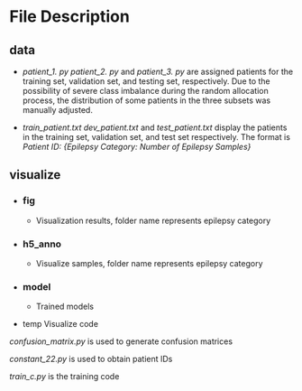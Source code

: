 # File Description

## data

- *patient_1. py*  *patient_2. py* and *patient_3. py* are assigned patients for the training set, validation set, and testing set, respectively. Due to the possibility of severe class imbalance during the random allocation process, the distribution of some patients in the three subsets was manually adjusted.

- *train_patient.txt*  *dev_patient.txt*  and  *test_patient.txt* display the patients in the training set, validation set, and test set respectively. The format is  *Patient ID: {Epilepsy Category: Number of Epilepsy Samples}*

## visualize

- ### fig

  - Visualization results, folder name represents epilepsy category

- ### h5_anno

  - Visualize samples, folder name represents epilepsy category

- ### model

  - Trained models

- temp  Visualize code

*confusion_matrix.py* is used to generate confusion matrices

*constant_22.py*  is used to obtain patient IDs

*train_c.py* is the training code
